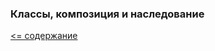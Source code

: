 ### Классы, композиция и наследование



[<= содержание](https://github.com/steklopod/Functions/blob/master/readme.md)